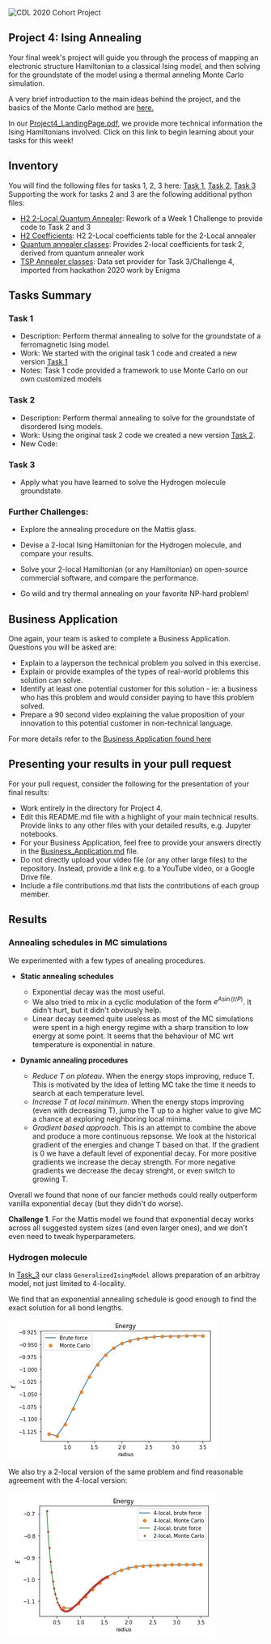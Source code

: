 ![CDL 2020 Cohort Project](../figures/CDL_logo.jpg)

## Project 4: Ising Annealing

Your final week's project will guide you through the process of mapping an electronic structure Hamiltonian to a classical Ising model, and then solving for the groundstate of the model using a thermal anneling Monte Carlo simulation.

A very brief introduction to the main ideas behind the project, and the basics of the Monte Carlo method are
[here.](https://github.com/CDL-Quantum/CohortProject_2020/blob/master/CDL_2020_docs.pdf)

In our [Project4_LandingPage.pdf](https://github.com/CDL-Quantum/CohortProject_2020/blob/master/Project_4_Ising_Annealer/Project4_LandingPage.pdf),
we provide more technical information the Ising Hamiltonians involved.
Click on this link to begin learning about your tasks for this week!

## Inventory

You will find the following files for tasks 1, 2, 3 here: [Task 1](./Task_1.ipynb), [Task 2](./Task_2.ipynb), [Task 3](./Task_3-Challenge4.ipynb) 
Supporting the work for tasks 2 and 3 are the following additional python files:
* [H2 2-Local Quantum Annealer](./CDL_DWaveH2QA.ipynb): Rework of a Week 1 Challenge to provide code to Task 2 and 3
* [H2 Coefficients](./H2_coefficients_exact_simulated.csv): H2 2-Local coefficients table for the 2-Local annealer
* [Quantum annealer classes](./quantum_H2_ising.py): Provides 2-local coefficients for task 2, derived from quantum annealer work 
* [TSP Annealer classes](./flightHelper.py): Data set provider for Task 3/Challenge 4, imported from hackathon 2020 work by Enigma

## Tasks Summary

### Task 1

* Description:  Perform thermal annealing to solve for the groundstate of a ferromagnetic Ising model.
* Work:         We started with the original task 1 code and created a new version [Task 1](./Task_1.ipynb)
* Notes:        Task 1 code provided a framework to use Monte Carlo on our own customized models

### Task 2

* Description:  Perform thermal annealing to solve for the groundstate of disordered Ising models.
* Work:         Using the original task 2 code we created a new version [Task 2](./Task_2.ipynb). 
* New Code:     

### Task 3

- Apply what you have learned to solve the Hydrogen molecule groundstate.


### Further Challenges:

- Explore the annealing procedure on the Mattis glass.


- Devise a 2-local Ising Hamiltonian for the Hydrogen molecule, and compare your results.

          
- Solve your 2-local Hamiltonian (or any Hamiltonian) on open-source commercial software, and compare the performance.

          
- Go wild and try thermal annealing on your favorite NP-hard problem!


## Business Application

One again, your team is asked to complete a Business Application. Questions you will be asked are:

- Explain to a layperson the technical problem you solved in this exercise.
- Explain or provide examples of the types of real-world problems this solution can solve.
- Identify at least one potential customer for this solution - ie: a business who has this problem and would consider paying to have this problem solved.
- Prepare a 90 second video explaining the value proposition of your innovation to this potential customer in non-technical language.

For more details refer to the [Business Application found here](./Business_Application.md)

## Presenting your results in your pull request

For your pull request, consider the following for the presentation of your final results:

- Work entirely in the directory for Project 4.
- Edit this README.md file with a highlight of your main technical results. Provide links to any other files with your detailed results, e.g. Jupyter notebooks.
- For your Business Application, feel free to provide your answers directly in the
  [Business_Application.md](./Business_Application.md) file.
- Do not directly upload your video file (or any other large files) to the repository. Instead, provide a link e.g. to a YouTube video, or a Google Drive file.
- Include a file contributions.md that lists the contributions of each group member.

## Results

### Annealing schedules in MC simulations

We experimented with a few types of anealing procedures.

- **Static annealing schedules**

  - Exponential decay was the most useful.
  - We also tried to mix in a cyclic modulation of the form $e^{A\sin(t/P)}$. It didn't hurt, but it didn't obviously help.
  - Linear decay seemed quite useless as most of the MC simulations were spent in a high energy regime with a sharp transition to low energy at some point. It seems that the behaviour of MC wrt temperature is exponential in nature.

- **Dynamic annealing procedures**
  - _Reduce T on plateau_. When the energy stops improving, reduce T. This is motivated by the idea of letting MC take the time it needs to search at each temperature level.
  - _Increase T at local minimum_. When the energy stops improving (even with decreasing T), jump the T up to a higher value to give MC a chance at exploring neighboring local minima.
  - _Gradient based approach_. This is an attempt to combine the above and produce a more continuous repsonse. We look at the historical gradient of the energies and change T based on that. If the gradient is 0 we have a default level of exponential decay. For more positive gradients we increase the decay strength. For more negative gradients we decrease the decay strenght, or even switch to growing T.

Overall we found that none of our fancier methods could really outperform vanilla exponential decay (but they didn't do worse).

**Challenge 1**. For the Mattis model we found that exponential decay works across all suggested system sizes (and even larger ones), and we don't even need to tweak hyperparameters.

### Hydrogen molecule

In [Task_3](./Task_3.ipynb) our class `GeneralizedIsingModel` allows preparation of an arbitray model, not just limited to 4-locality.

We find that an exponential annealing schedule is good enough to find the exact solution for all bond lengths.

![](figures/h2_4local.png)

We also try a 2-local version of the same problem and find reasonable agreement with the 4-local version:

![](figures/h2_2local.png)
